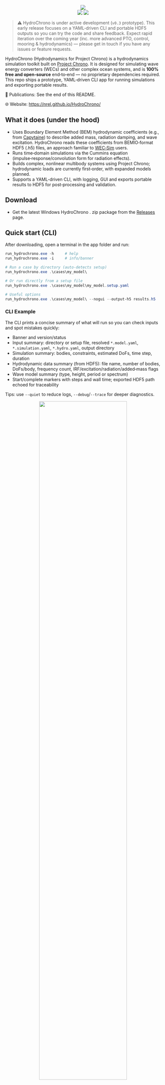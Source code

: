 
<p align="center">
  <img src="docs/assets/img/hydrochrono_banner.png" />
  <br/>
  <a href="https://github.com/NREL/HydroChrono/releases"><img src="https://img.shields.io/badge/version-v0.3-blue.svg" /></a>
  <a href="#"><img src="https://img.shields.io/badge/status-Prototype-orange.svg" /></a>
</p>

> ⚠️ HydroChrono is under active development (`v0.3` prototype). This early release focuses on a YAML‑driven CLI and portable HDF5 outputs so you can try the code and share feedback. Expect rapid iteration over the coming year (inc. more advanced PTO, control, mooring & hydrodynamics) — please get in touch if you have any issues or feature requests.


HydroChrono (Hydrodynamics for Project Chrono) is a hydrodynamics simulation toolkit built on [Project Chrono](https://projectchrono.org/). It is designed for simulating wave energy converters (WECs) and other complex ocean systems, and is **100% free and open‑source** end‑to‑end — no proprietary dependencies required. This repo ships a prototype, YAML‑driven CLI app for running simulations and exporting portable results.

📄 Publications: See the end of this README.

🌐 Website: https://nrel.github.io/HydroChrono/

## What it does (under the hood)

- Uses Boundary Element Method (BEM) hydrodynamic coefficients (e.g., from [Capytaine](https://github.com/capytaine/capytaine)) to describe added mass, radiation damping, and wave excitation. HydroChrono reads these coefficients from BEMIO‑format HDF5 (.h5) files, an approach familiar to [WEC‑Sim](https://github.com/WEC-Sim/WEC-Sim) users.
- Runs time‑domain simulations via the Cummins equation (impulse‑response/convolution form for radiation effects).
- Builds complex, nonlinear multibody systems using Project Chrono; hydrodynamic loads are currently first‑order, with expanded models planned.
- Supports a YAML-driven CLI, with logging, GUI and exports portable results to HDF5 for post‑processing and validation.

## Download

- Get the latest Windows HydroChrono . zip package from the [Releases](https://github.com/NREL/HydroChrono/releases) page.

## Quick start (CLI)

After downloading, open a terminal in the app folder and run:

```powershell
run_hydrochrono.exe -h     # help
run_hydrochrono.exe -i     # info/banner

# Run a case by directory (auto-detects setup)
run_hydrochrono.exe .\cases\my_model\

# Or run directly from a setup file
run_hydrochrono.exe .\cases\my_model\my_model.setup.yaml

# Useful options
run_hydrochrono.exe .\cases\my_model\ --nogui --output-h5 results.h5
```

### CLI Example

The CLI prints a concise summary of what will run so you can check inputs and spot mistakes quickly:

- Banner and version/status
- Input summary: directory or setup file, resolved `*.model.yaml`, `*.simulation.yaml`, `*.hydro.yaml`, output directory
- Simulation summary: bodies, constraints, estimated DoFs, time step, duration
- Hydrodynamic data summary (from HDF5): file name, number of bodies, DoFs/body, frequency count, IRF/excitation/radiation/added‑mass flags
- Wave model summary (type, height, period or spectrum)
- Start/complete markers with steps and wall time; exported HDF5 path echoed for traceability

Tips: use `--quiet` to reduce logs, `--debug`/`--trace` for deeper diagnostics.

<p align="center"><img src="docs/assets/img/cli_example.png" width="75%" /></p>

### GUI Example

Use the GUI to visually inspect the assembled multibody system (bodies, joints, actuators) and verify that YAML inputs are wired correctly. Use the `--nogui` option to disable visualization straight from CLI, or change the settings in the `*.simulation.yaml` file.

<p align="center"><img src="docs/assets/img/gui_example.png" width="40%" /></p>


## YAML-based UI

HydroChrono uses separate YAML files so you can describe a mechanical system once and run it across different hydrodynamic backends (potential flow today; SPH/CFD next). This keeps your Chrono model clean and reusable. Everything is defined in text based files - making it easier to automate.

```
cases/my_model/
  my_model.setup.yaml       # references the files below (recommended)
  my_model.model.yaml       # bodies, joints, actuators
  my_model.simulation.yaml  # time step, duration, GUI, waves
  my_model.hydro.yaml       # hydrodynamics
```

- `my_model.setup.yaml` — simulation 'orchestrator'
  - Specifies the input files you want to run
- `my_model.model.yaml` — the multibody system
  - Bodies, joints, constraints, actuators, sensors (pure Chrono)
- `my_model.simulation.yaml` — how to run it
  - Time step, duration, output options, GUI flags (pure Chrono)
- `my_model.hydro.yaml` — hydrodynamics inputs
  - BEMIO `.h5` path (e.g., from Capytaine), body ↔ hydrodynamic body mapping, desired wave inputs


Run with either the folder path (auto-detects `*.setup.yaml`) or the setup file directly:
```powershell
run_hydrochrono.exe .\cases\my_model\
run_hydrochrono.exe .\cases\my_model\my_model.setup.yaml
```

### Example *.model.yaml file

<p align="center"><img src="docs/assets/img/yaml_example.png" width="25%" /></p>


## HDF5 outputs (portable)

- Simulations produce a single `.h5` file with time series and model results.
- Typical datasets include:
  - body position (XYZ):
    - `/results/model/bodies/<body_name>/position` (columns 0..2)
  - body orientation (roll, pitch, yaw):
    - `/results/model/bodies/<body_name>/orientation_xyz` (columns 0..2)
  - translational spring–dampers:
    - `/results/model/tsdas/<actuator_name>/` (force components, extension, speed, etc.)
  - rotational spring–dampers:
    - `/results/model/rsdas/<actuator_name>/` (torque components, angle, angular_velocity, etc.)
- View/plot with HDFView or VS Code HDF5 extensions.
  - HDFView: `https://www.hdfgroup.org/downloads/hdfview/`

<p align="center"><img src="docs/assets/img/h5_example.png" width="75%" /></p>


## Run the included tests (from the Release ZIP, requires Python)

Use either of the two options below.

Option A — one-command setup (creates a local venv):
1) Download and unzip the Release ZIP.
2) Open PowerShell in the unzipped folder (you should see `bin/`, `tests/`, `data/`).
3) Run:
   ```powershell
   cd .\tests
   .\RUN-TESTS.ps1
   ```
   - The script detects `bin\run_hydrochrono.exe`, prompts to create `.venv`, installs needed packages from PyPI, and runs the full suite headless.

Option B — use your existing (conda/venv/system) Python:
1) Ensure your environment has: `numpy`, `h5py`, `PyYAML`, `matplotlib`.
2) From the unzipped folder run:
   ```powershell
   cd .\tests\run_hydrochrono
   # optional: python -m pip install -r requirements.txt
   python .\run_tests.py --all --exe ..\..\bin\run_hydrochrono.exe
   ```

What you’ll see:
- The suite runs several regression tests for standard WEC verification cases (IEA sphere, OSWEC, RM3, F3OF).
- PASS/FAIL summary prints in the console.
- Results and plots are written under each case: `tests\run_hydrochrono\<case>\<test>\outputs\` (HDF5: `results.still.h5`, plots: `outputs\plots\*.png`).

<p align="center"><img src="docs/assets/img/oswec_decay_test_comparison.png" width="66%" /></p>


Run a single test (optional):
```powershell
cd .\tests\run_hydrochrono
python .\run_tests.py --sphere-decay --exe ..\..\bin\run_hydrochrono.exe
```


## Developers

- Full build and contribution docs: [Developer documentation](https://nrel.github.io/HydroChrono/developer_docs/index)

## Papers

- Ogden, 2023 — HydroChrono background, theory, and implementation details: [PDF](docs/assets/papers/Ogden2023%20-%20HydroChrono.pdf)
- Ogden, 2025 — Automated design exploration with meshing, Capytaine, and HydroChrono in the loop: [PDF](docs/assets/papers/Ogden2025%20-%20Automated%20Design%20Exploration%20of%20TALOS%20Using%20TOP-WEC.pdf)
